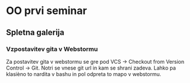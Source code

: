# OO prvi seminar
## Spletna galerija

### Vzpostavitev gita v Webstormu 
Za postavitev gita v webstormu se gre pod VCS -> Checkout from Version Control -> Git.
Notri se vnese git url in kam se shrani zadeva.
Lahko pa klasièno to nardita v bashu in pol odpreta to mapo v webstormu.  

